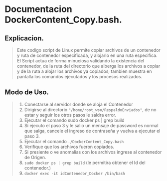 # Documentacion DockerContent_Copy.bash.
## Explicacion.
> Este codigo script de Linux permite copiar archivos de un contenedor y ruta de contenedor especificada, y alojarlo en una ruta especifica. El Script actua de forma minuciosa validando la existencia del contenedor, de la ruta del directorio que alberga los archivos a copiar y de la ruta a alojar los archivos ya copiados; tambien muestra en pantalla los comandos ejecutados y los procesos realizados.
## Modo de Uso.
> 1. Conectarse al servidor donde se aloja el Contenedor 
> 2. Dirigirse al directorio `"/home/root_wso/RespaldoEnviados"`, de no estar y seguir los otros pasos le saldra error.
> 3. Ejecutar el comando sudo docker ps | grep build
> 4. Si ejecuto el paso 3 y le salio un mensaje de password es normal que salga, cancele el ingreso de contraseña y vuelva a ejecutar el paso 3.
> 5. Ejecutar el comando `./DockerContent_Copy.bash`
> 6. Verifique que los archivos fueron copiados.
> 7. Si presiente o ve anomalias con los archivos ingrese al contenedor de Origen.
> 8. `sudo docker ps | grep build`         (le permitira obtener el Id del contenedor.)
> 9. `docker exec -it idContenedor_Docker /bin/bash`
